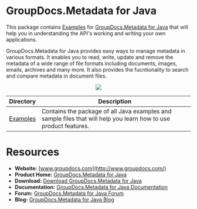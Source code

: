 # GroupDocs.Metadata for Java


This package contains [Examples](https://github.com/groupdocs-metadata/GroupDocs.Metadata-for-Java/tree/master/Examples) for [GroupDocs.Metadata for Java](https://products.groupdocs.com/metadata/java) that will help you in understanding the API's working and writing your own applications.

GroupDocs.Metadata for Java provides easy ways to manage metadata in various formats. It enables you to read, write, update and remove the metadata of a wide range of file formats including documents, images, emails, archives and many more. It also provides the fucntionality to search and compare metadata in document files.

<p align="center">

  <a title="Download complete GroupDocs.Metadata for Java source code" href="https://github.com/groupdocs-metadata/GroupDocs.Metadata-for-Java/archive/master.zip">
	<img src="https://raw.github.com/AsposeExamples/java-examples-dashboard/master/images/downloadZip-Button-Large.png" />
  </a>
</p>

Directory | Description
--------- | -----------
[Examples](https://github.com/groupdocs-metadata/GroupDocs.Metadata-for-Java/tree/master/Examples)  | Contains the package of all Java examples and sample files that will help you learn how to use product features. 

#  Resources

+ **Website:** [www.groupdocs.com](http://www.groupdocs.com/)
+ **Product Home:** [GroupDocs.Metadata for Java](https://products.groupdocs.com/metadata/java)
+ **Download:** [Download GroupDocs.Metadata for Java](https://downloads.groupdocs.com/metadata/java)
+ **Documentation:** [GroupDocs.Metadata for Java Documentation](https://docs.groupdocs.com/display/metadatajava/Home)
+ **Forum:** [GroupDocs.Metadata for Java Forum](https://forum.groupdocs.com/c/metadata)
+ **Blog:** [GroupDocs.Metadata for Java Blog](https://blog.groupdocs.com/category/groupdocs-metadata-product-family/)
